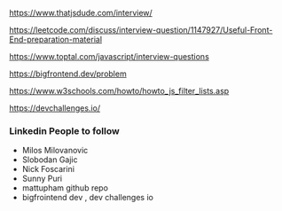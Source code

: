 https://www.thatjsdude.com/interview/

https://leetcode.com/discuss/interview-question/1147927/Useful-Front-End-preparation-material

https://www.toptal.com/javascript/interview-questions

https://bigfrontend.dev/problem

https://www.w3schools.com/howto/howto_js_filter_lists.asp

https://devchallenges.io/

### Linkedin People to follow 
- Milos Milovanovic
- Slobodan Gajic
- Nick Foscarini
- Sunny Puri
- mattupham github repo
- bigfrointend dev , dev challenges io
